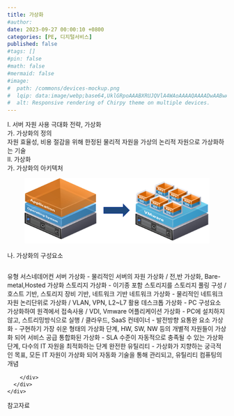 ```yaml
---
title: 가상화
#author: 
date: 2023-09-27 00:00:10 +0800
categories: [PE, 디지털서비스]
published: false
#tags: []
#pin: false
#math: false
#mermaid: false
#image:
#  path: /commons/devices-mockup.png
#  lqip: data:image/webp;base64,UklGRpoAAABXRUJQVlA4WAoAAAAQAAAADwAABwAAQUxQSDIAAAARL0AmbZurmr57yyIiqE8oiG0bejIYEQTgqiDA9vqnsUSI6H+oAERp2HZ65qP/VIAWAFZQOCBCAAAA8AEAnQEqEAAIAAVAfCWkAALp8sF8rgRgAP7o9FDvMCkMde9PK7euH5M1m6VWoDXf2FkP3BqV0ZYbO6NA/VFIAAAA
#  alt: Responsive rendering of Chirpy theme on multiple devices.
---
```


<div class="post-wrap">
  <div class="para">
    <div class="para-title">
      I. 서버 자원 사용 극대화 전략, 가상화
    </div>
    <div class="para-cntnt">
      <div class="para">
        <div class="para-title">
          가. 가상화의 정의
        </div>
        <div class="para-cntnt">
            자원 효율성, 비용 절감을 위해 한정된 물리적 자원을 가상의 논리적 자원으로 가상화하는 기술 
        </div>
      </div>
    </div>
  </div>
  
  <div class="para">
    <div class="para-title">
      II. 가상화
    </div>
    <div class="para-cntnt">
      <div class="para">
        <div class="para-title">
          가. 가상화의 아키텍처
        </div>
        <div class="para-cntnt">
          <figure class="post-figure">
            <img src="/assets/img/posts/가상화.png" alt="가상화">
<!--            <figcaption>Source: Unveiling the Metaverse: Exploring Emerging Trends, Multifaceted Perspectives, and Future Challenges</figcaption>-->
          </figure>
        </div>
      </div>
      <div class="para">
        <div class="para-title">
          나. 가상화의 구성요소
        </div>
        <div class="para-cntnt">
          <table class="post-table">
          </table>
          유형 서스네데어컨
  서버 가상화 - 물리적인 서버의 자원 가상화 / 전,반 가상화, Bare-metal,Hosted 가상화
  스토리지 가상화 - 이기종 포함 스토리지를 스토리지 풀링 구성 / 호스트 기반, 스토리지 장비 기반, 네트워크 기반 
  네트워크 가상화 - 물리적인 네트워크 자원 논리단위로 가상화 / VLAN, VPN, L2~L7 활용 
  데스크톱 가상화 - PC 구성요소 가상화하여 원격에서 접속사용 / VDI, Vmware
  어플리케이션 가상화 - PC에 설치하지않고, 스트리밍방식으로 실행 / 클라우드, SaaS
  컨테이너 -
발전방향 요통완
  요소 가상화 - 구현하기 가장 쉬운 형태의 가상화 단계,  HW, SW, NW 등의 개별적 자원들이 가상화 되어 서비스 공급 
  통합화된 가상화 - SLA 수준이 자동적으로 충족될 수 있는 가상화 단계, 다수의 IT 자원을 최적화하는 단계 
  완전한 유틸리티 - 가상화가 지향하는 궁극적인 목표, 모든 IT 자원이 가상화 되어 자동화 기술을 통해 관리되고, 유틸리티 컴퓨팅의 개념

        </div>
      </div>
    </div>
  </div>

  <div class="refr-wrap">
    <div class="refr-title">
        참고자료
    </div>
    <ol class="refr-list">
    <!--    <li>(나현식, 최대선) <a target="_blank" href="https://scienceon.kisti.re.kr/commons/util/originalView.do?cn=JAKO202225948430499&oCn=JAKO202225948430499&dbt=JAKO&journal=NJOU00291864">메타버스 보안 위협 요소 및 대응 방안 검토</a></li>-->
    <!--    <li>(M. Uddin, S. Manickam, H. Ullah, M. Obaidat and A. Dandoush) <a target="_blank" href="https://ieeexplore.ieee.org/abstract/document/10138386">Unveiling the Metaverse: Exploring Emerging Trends, Multifaceted Perspectives, and Future Challenges</a></li>-->
    </ol>
  </div>
</div>
